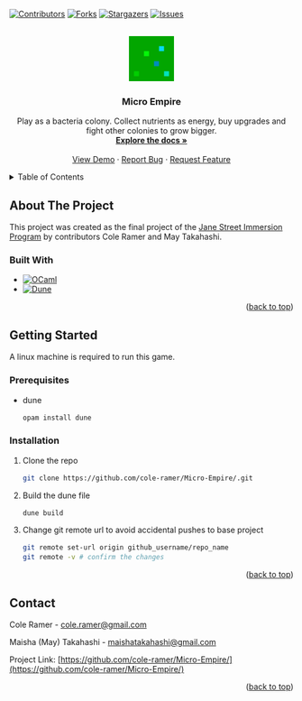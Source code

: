 <!-- Improved compatibility of back to top link: See: https://github.com/othneildrew/Best-README-Template/pull/73 -->
<a id="readme-top"></a>
<!--
*** Thanks for checking out the Best-README-Template. If you have a suggestion
*** that would make this better, please fork the repo and create a pull request
*** or simply open an issue with the tag "enhancement".
*** Don't forget to give the project a star!
*** Thanks again! Now go create something AMAZING! :D
-->



<!-- PROJECT SHIELDS -->
<!--
*** I'm using markdown "reference style" links for readability.
*** Reference links are enclosed in brackets [ ] instead of parentheses ( ).
*** See the bottom of this document for the declaration of the reference variables
*** for contributors-url, forks-url, etc. This is an optional, concise syntax you may use.
*** https://www.markdownguide.org/basic-syntax/#reference-style-links
-->
[![Contributors][contributors-shield]][contributors-url]
[![Forks][forks-shield]][forks-url]
[![Stargazers][stars-shield]][stars-url]
[![Issues][issues-shield]][issues-url]



<!-- PROJECT LOGO -->
<br />
<div align="center">
  <a href="https://github.com/cole-ramer/Micro-Empire/">
    <img src="./images/logo.png" alt="Logo" width="80" height="80">
  </a>

<h3 align="center">Micro Empire</h3>

  <p align="center">
    Play as a bacteria colony. Collect nutrients as energy, buy upgrades and fight other colonies to grow bigger.
    <br />
    <a href="https://github.com/cole-ramer/Micro-Empire/"><strong>Explore the docs »</strong></a>
    <br />
    <br />
    <a href="https://github.com/cole-ramer/Micro-Empire/">View Demo</a>
    &middot;
    <a href="https://github.com/cole-ramer/Micro-Empire/issues/new?labels=bug&template=bug-report---.md">Report Bug</a>
    &middot;
    <a href="https://github.com/cole-ramer/Micro-Empire/issues/new?labels=enhancement&template=feature-request---.md">Request Feature</a>
  </p>
</div>



<!-- TABLE OF CONTENTS -->
<details>
  <summary>Table of Contents</summary>
  <ol>
    <li>
      <a href="#about-the-project">About The Project</a>
      <ul>
        <li><a href="#built-with">Built With</a></li>
      </ul>
    </li>
    <li>
      <a href="#getting-started">Getting Started</a>
      <ul>
        <li><a href="#prerequisites">Prerequisites</a></li>
        <li><a href="#installation">Installation</a></li>
      </ul>
    <li><a href="#contact">Contact</a></li>
  </ol>
</details>



<!-- ABOUT THE PROJECT -->
## About The Project
This project was created as the final project of the [Jane Street Immersion Program](https://example.com) by contributors Cole Ramer and May Takahashi.

### Built With

* [![OCaml][OCaml.org]][Ocaml-url]
* [![Dune][Docs.dune.com]][Dune-url]

<p align="right">(<a href="#readme-top">back to top</a>)</p>



<!-- GETTING STARTED -->
## Getting Started

A linux machine is required to run this game.

### Prerequisites

* dune
  ```sh
  opam install dune
  ```

### Installation

1. Clone the repo
   ```sh
   git clone https://github.com/cole-ramer/Micro-Empire/.git
   ```
2. Build the dune file
   ```sh
   dune build
   ```
3. Change git remote url to avoid accidental pushes to base project
   ```sh
   git remote set-url origin github_username/repo_name
   git remote -v # confirm the changes
   ```

<p align="right">(<a href="#readme-top">back to top</a>)</p>

<!-- CONTACT -->
## Contact

Cole Ramer - cole.ramer@gmail.com

Maisha (May) Takahashi - maishatakahashi@gmail.com

Project Link: [https://github.com/cole-ramer/Micro-Empire/](https://github.com/cole-ramer/Micro-Empire/)

<p align="right">(<a href="#readme-top">back to top</a>)</p>


<!-- MARKDOWN LINKS & IMAGES -->
<!-- https://www.markdownguide.org/basic-syntax/#reference-style-links -->
[contributors-shield]: https://img.shields.io/github/contributors/cole-ramer/Micro-Empire.svg?style=for-the-badge
[forks-shield]: https://img.shields.io/github/forks/cole-ramer/Micro-Empire.svg?style=for-the-badge
[stars-shield]: https://img.shields.io/github/stars/cole-ramer/Micro-Empire.svg?style=for-the-badge
[issues-shield]: https://img.shields.io/github/issues/cole-ramer/Micro-Empire.svg?style=for-the-badge

[contributors-url]: https://github.com/cole-ramer/Micro-Empire/graphs/contributors
[forks-url]: https://github.com/cole-ramer/Micro-Empire/network/members
[stars-url]: https://github.com/cole-ramer/Micro-Empire/stargazers
[issues-url]: https://github.com/cole-ramer/Micro-Empire/issues
[linkedin-shield]: https://img.shields.io/badge/-LinkedIn-black.svg?style=for-the-badge&logo=linkedin&colorB=555
[linkedin-url-may]: https://linkedin.com/in/maishatakahashi
[linkedin-url-cole]: https://linkedin.com/in/cole-ramer
[OCaml.org]: https://img.shields.io/badge/OCaml-EB8500?style=for-the-badge&logo=ocaml&logoColor=white
[Ocaml-url]: https://ocaml.org
[Docs.dune.com]: https://img.shields.io/badge/Dune-915A00?style=for-the-badge&logo=dune&logoColor=white
[Dune-url]: https://docs.dune.com